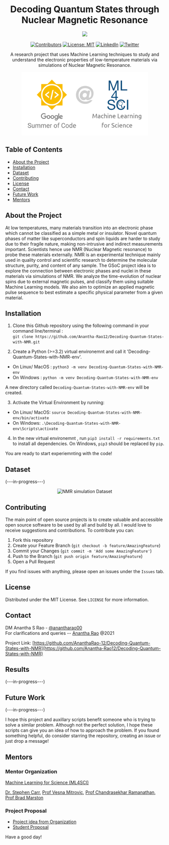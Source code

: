 <div align="center">

  # Decoding Quantum States through <br> Nuclear Magnetic Resonance

  <a href="https://summerofcode.withgoogle.com/projects/#6588988095201280" target="_blank"><img src="https://img.shields.io/badge/Google%20Summer%20of%20Code-2021-fbbc05?style=flat&logo=data%3Aimage%2Fpng%3Bbase64%2CiVBORw0KGgoAAAANSUhEUgAAAGQAAABkCAMAAABHPGVmAAAALVBMVEVHcEz7vQD7vQD8vQD7vQD8vQD7vQD8vQD8vQD7vQD7vQD8vQD7vQD7vQD7vQAgxtLpAAAADnRSTlMAZvVQ6QrVPhl6oSmHvzL6LQUAAASGSURBVHjatdnZdusgDAVQELMY%2Fv9zb2%2Bwc%2BIKDzQLvTXB3gYBFqmaDVeKU4sCBlFyy43WqLjlBpR1BpR1BpR1xjoFxmIFBpSVBpSVBpSVBpSVBpQ1xvdK1oPgblhfOWltjNaJq7ddYT2IfImYJqMDrENUChGDZn%2FWQ%2FMHxBcD4BMyBc5XCHkNQTq60vfIgXAx5xByju6T8V8itsT3%2FUPi6r39Ce8rp%2FCWYrHfIDXs95FZJs%2FvTob6Z4T2buQE4eikvHeG%2FoZY7TpRfDsNWzrjtP0L4s12NYhh%2BO1ZjJ9HfOjdYGo3QZx7YvwEAgOPdx3eQJlArMFA3wXSZ%2BwMQvplJGoPY6sqNU0gxcGYUVx5jtSIx3oS6HysTxEbMMDPAmkM9iFSXnPXt8nwuQ%2FYI8TH%2F425TQe7%2FnBPEH2bECI6T4t%2Bgvh4N1istR50FJdeIX1Ek%2FqJdGGQOWmAa4u7rn18vuuIzUq52gbxvpiSuzIau%2BuO9FUUfTvvCjcoQ4MMltRnEOqF0pdD%2FwiBZWxoqGCn8r2VGKIUCHOoTyHK2g7y1bsJRRqNe3%2FlXv5GbNhWEWXxbsf1UITRF4kYcM4KiI%2FbeFIevNNq7P2EIg0bVL%2BfqCcyYV2rbDdExWSPjUPPGBRh9JTowTscW0Dqf%2BwLXGmPthgKKMJo1f1OSQ29hf1Mbdlmg5NFV1H7KoICA3mruIQ4vl4TTFhvuAlxxrdb1J55KMJoBatEPCv6mr3sJzK%2F9RQKDAx49Ji5ctSLwsxAxgyuiduOAeVtIG14zppPKtAka9lcMZz71IHyNoAcCpvIx6UfxGLleCim3ggUpe0dQhe7I86mWvQERZmCIocryAqPsdYOSQlVIjCgyMRbLSaXxi3GD4LEw4AipzCyyvS5a5ThMpJTGAYUuQljhiWL53R11FN5BxhQsK0UWbE747E7evGV2FaEAUWmDave0H4LQxg6nErl1IEBBRdmOzjkBPpdqFB%2BpUtUGb0tDKloZP44hQLthQoDwXYiXlowpMJIymExdARL8SViYzymhGEMFR%2FR3cOyNoRCpQcZFu1s6AsNhlQuSiJP%2B1Kk90dNRHW9BYyhwlszhNgdb05CjmGcKDb3DotAoYIYV9wWxjDSZcHNmN%2Fj0KpPm3R7dMjq7HlrSokvjIqjww3SEhb4XJDpg3CLvM9%2BPG%2FMHOcaOwzYRFScNe8QHJb9nOEDhvkGwV48eZC3BgfzWwSHZaXthKEVMvkMaQnKhKESzSCkJ37uQqlJ7RmCIcbr%2By5qUEjiIwQK3q4yZKHqYDxEUIo4U6%2BNahxKr0kEZwv8HC%2BDqo69UaI2ieBAujN2RNhOoPybQjBr9oNSKNXSoQ%2B2luCUQuk1iSCIg9oiZl24Vv8TtXLROaotAtO3%2F9ooWSFcjDnH6BQio2SZQSRz%2FpsPfsifQ2RY1tmNBM3oxQRCbRjkOZn%2FEACT2J%2B1vkZiGESyG1SZS%2FqJ1wTogE1hEFHNh9yNCbvvREwqCwwoawwoKw0oKw0oKw0oKw0oKw0oKw0oMFYqMFYqMFYqMBYq88Y%2FxB7wiOJRvWkAAAAASUVORK5CYII%3D" /></a>
  

[![Contributors][contributors-shield]][contributors-url]
[![License: MIT](https://img.shields.io/badge/License-MIT-yellow.svg)](https://opensource.org/licenses/MIT)
[![LinkedIn][linkedin-shield]][linkedin-url]
[![Twitter][twitter-shield]][twitter-url]

 A research project that uses Machine Learning techniques to study and understand the electronic properties of low-temperature materials via simulations of Nuclear Magnetic Resonance. 
  
  <a href="https://ml4sci.org/" target="_blank"><img alt="gsoc@ml4sci" height="200px" src="https://github.com/Anantha-Rao12/Decoding-Quantum-States-with-NMR/blob/main/Assests/gsoc-ml4sci.jpg" /></a>

</div>

## Table of Contents

* [About the Project](#about-the-project)
* [Installation](#installation)
* [Dataset](#dataset)
* [Contributing](#contributing)
* [License](#license)
* [Contact](#contact)
* [Future Work](#future-work)
* [Mentors](#mentors)

## About the Project

At low temperatures, many materials transition into an electronic phase which cannot be classified as a simple metal or insulator. Novel quantum phases of matter like superconductors and spin liquids are harder to study due to their fragile nature, making non-intrusive and indirect measurements important. Scientists hence use NMR (Nuclear Magnetic resonance) to probe these materials externally. NMR is an experimental technique mainly used in quality control and scientific research to determine the molecular structure, purity, and content of any sample. The GSoC project idea is to explore the connection between electronic phases and nuclei in these materials via simulations of NMR. We analyze the time-evolution of nuclear spins due to external magnetic pulses, and classify them using suitable Machine Learning models. We also aim to optimize an applied magnetic pulse sequence to best estimate a specific physical parameter from a given material.


## Installation

1. Clone this Github repository using the following command in your command line/terminal : <br>
```git clone https://github.com/Anantha-Rao12/Decoding-Quantum-States-with-NMR.git```

2. Create a Python (>=3.2) virtual environemnt and call it 'Decoding-Quantum-States-with-NMR-env'.
  - On Linux/ MacOS : ```python3 -m venv Decoding-Quantum-States-with-NMR-env```
  - On Windows : ```python -m venv Decoding-Quantum-States-with-NMR-env```

A new directory called `Decoding-Quantum-States-with-NMR-env` will be created. 

3. Activate the Virtual Environment by running:
  - On Linux/ MacOS: ```source Decoding-Quantum-States-with-NMR-env/bin/activate```
  - On Windows: ```.\Decoding-Quantum-States-with-NMR-env\Scripts\activate```

4. In the new virtual environemnt , run ```pip3 install -r requirements.txt``` to install all dependencies. On Windows, `pip3` should be replaced by `pip`.

You are ready to start experiemnting with the code!

## Dataset

(---in-progress---)

<div align="center">
<img src="https://github.com/Anantha-Rao12/Decoding-Quantum-States-with-NMR/blob/main/Assests/dataset_1.png"  alt="NMR simulation Dataset" width="700" height="300">
</div>

## Contributing

The main point of open source projects is to create valuable and accessible open source software to be used by all and build by all. I would love to receive suggestions and contributions. To contribute you can: 
 
1. Fork this repository
2. Create your Feature Branch (`git checkout -b feature/AmazingFeature`)
3. Commit your Changes (`git commit -m 'Add some AmazingFeature'`)
4. Push to the Branch (`git push origin feature/AmazingFeature`)
5. Open a Pull Request

If you find issues with anything, please open an issues under the `Issues` tab. 

## License

Distributed under the MIT License. See `LICENSE` for more information.

## Contact

DM Anantha S Rao - [@anantharao00](https://twitter.com/anantharao00) <br>
For clarifications and queries -- [Anantha Rao](mailto:aanantha.s.rao@gmail.com?subject=[GSoC2021_NMR]) @2021

Project Link: [https://github.com/AnanthaRao-12/Decoding-Quantum-States-with-NMR](https://github.com/Anantha-Rao12/Decoding-Quantum-States-with-NMR)


## Results

(---in-progress---)

## Future Work

(---in-progress---)

I hope this project and auxillary scripts benefit someone who is trying to solve a similar problem. Although not the perfect solution, I hope these scripts can give you an idea of how to approach the problem. If you found something helpful, do consider starring the repository, creating an issue or just drop a message! 


## Mentors

### Mentor Organization
[Machine Learning for Science (ML4SCI)](https://ml4sci.org/)

[Dr. Stephen Carr](https://sites.google.com/view/stcarr), [Prof Vesna Mitrovic](https://brown.edu/Research/condensed-matter-nmr/), [Prof Chandrasekhar Ramanathan](https://sites.dartmouth.edu/quantum-spin-lab/), [Prof Brad Marston](https://sites.brown.edu/bradmarston/)

### Project Proposal

- [Project idea from Organization](https://ml4sci.org/gsoc/2021/proposal_NMR.html)
- [Student Proposal](https://github.com/Anantha-Rao12/Decoding-Quantum-States-with-NMR/blob/main/Assests/GSoC21-ML4SCI_NMR_Proposal-AnanthaRao.pdf)


Have a good day! 

<!-- MARKDOWN LINKS & IMAGES -->

[contributors-shield]: https://img.shields.io/github/contributors/Anantha-Rao12/Decoding-Quantum-States-with-NMR.svg?style=flat-square
[contributors-url]: https://github.com/Anantha-Rao12/Decoding-Quantum-States-with-NMR/graphs/contributors
[linkedin-shield]: https://img.shields.io/badge/-LinkedIn-black.svg?style=flat-square&logo=linkedin&colorB=555
[linkedin-url]: https://www.linkedin.com/in/anantha-s-rao/
[twitter-shield]: https://img.shields.io/twitter/follow/anantharao00?color=%23000011&label=Follow
[twitter-url]: https://twitter.com/anantharao00/
